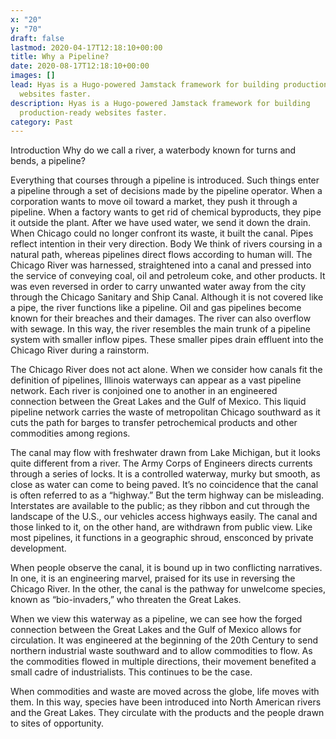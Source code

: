 ```yaml
---
x: "20"
y: "70"
draft: false
lastmod: 2020-04-17T12:18:10+00:00
title: Why a Pipeline?
date: 2020-08-17T12:18:10+00:00
images: []
lead: Hyas is a Hugo-powered Jamstack framework for building production-ready
  websites faster.
description: Hyas is a Hugo-powered Jamstack framework for building
  production-ready websites faster.
category: Past
---
```

Introduction
Why do we call a river, a waterbody known for turns and bends, a pipeline?

Everything that courses through a pipeline is introduced. Such things enter a pipeline through a set of decisions made by the pipeline operator.  When a corporation wants to move oil toward a market, they push it through a pipeline.  When a factory wants to get rid of chemical byproducts, they pipe it outside the plant.  After we have used water, we send it down the drain. When Chicago could no longer confront its waste, it built the canal. Pipes reflect intention in their very direction.
Body
We think of rivers coursing in a natural path, whereas pipelines direct flows according to human will. The Chicago River was harnessed, straightened into a canal and pressed into the service of conveying coal, oil and petroleum coke, and other products.  It was even reversed in order to carry unwanted water away from the city through the Chicago Sanitary and Ship Canal.  Although it is not covered like a pipe, the river functions like a pipeline.  Oil and gas pipelines become known for their breaches and their damages.  The river can also overflow with sewage.
In this way, the river resembles the main trunk of a pipeline system with smaller inflow pipes.  These smaller pipes drain effluent into the Chicago River during a rainstorm.

The Chicago River does not act alone.  When we consider how canals fit the definition of pipelines, Illinois waterways can appear as a vast pipeline network. Each river is conjoined one to another in an engineered connection between the Great Lakes and the Gulf of Mexico.  This liquid pipeline network carries the waste of metropolitan Chicago southward as it cuts the path for barges to transfer petrochemical products and other commodities among regions.

The canal may flow with freshwater drawn from Lake Michigan, but it looks quite different from a river. The Army Corps of Engineers directs  currents through a series of locks.  It is a controlled waterway, murky but smooth, as close as water can come to being paved.  It’s no coincidence that the canal is often referred to as a “highway.” But the term highway can be misleading. Interstates are available to the public; as they ribbon and cut through the landscape of the U.S., our vehicles access highways easily. The canal and those linked to it, on the other hand, are  withdrawn from public view. Like most pipelines, it functions in a geographic shroud, ensconced by private development.

When people observe the canal, it is bound up in two conflicting narratives. In one, it is an engineering marvel, praised for its use in reversing the Chicago River. In the other, the canal is the pathway for unwelcome species, known as “bio-invaders,” who threaten the Great Lakes.

When we view this waterway as a pipeline, we can see how the forged connection between the Great Lakes and the Gulf of Mexico allows for circulation.  It was engineered at the beginning of the 20th Century to send northern industrial waste southward and to allow commodities to flow.  As the commodities flowed in multiple directions, their movement benefited a small cadre of industrialists.  This continues to be the case.

When commodities and waste are moved across the globe, life moves with them.  In this way, species have been introduced into North American rivers and the Great Lakes.  They circulate with the products and the people drawn to sites of opportunity.